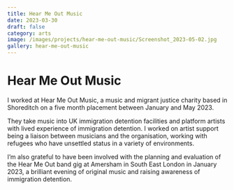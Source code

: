 ```yaml
---
title: Hear Me Out Music
date: 2023-03-30
draft: false
category: arts
image: /images/projects/hear-me-out-music/Screenshot_2023-05-02.jpg
gallery: hear-me-out-music
---
```

# Hear Me Out Music

I worked at Hear Me Out Music, a music and migrant justice charity based in Shoreditch on a five month placement between January and May 2023. 

They take music into UK immigration detention facilities and platform artists with lived experience of immigration detention. I worked on artist support being a liaison between musicians and the organisation, working with refugees who have unsettled status in a variety of environments. 

I’m also grateful to have been involved with the planning and evaluation of the Hear Me Out band gig at Amersham in South East London in January 2023, a brilliant evening of original music and raising awareness of immigration detention. 